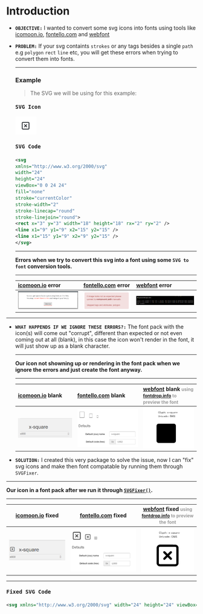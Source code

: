 # Introduction

- **`OBJECTIVE:`** I wanted to convert some svg icons into fonts using tools like [icomoon.io](https://icomoon.io/app/#/select), [fontello.com](http://fontello.com) and [webfont](https://www.npmjs.com/package/webfont)

- **`PROBLEM:`** If your svg containts `strokes` or any tags besides a single `path` e.g `polygon` `rect` `line` etc, you will get these errors when trying to convert them into fonts.

    ---

    <h3>Example</h3>

    <blockquote>The SVG we will be using for this example:</blockquote>

    <h4><pre>SVG Icon</pre></h4>

    ![SVG Icon](../images/svg-icon.png)

    <h4><pre>SVG Code</pre></h4>

    ```xml
    <svg
    xmlns="http://www.w3.org/2000/svg"
    width="24"
    height="24"
    viewBox="0 0 24 24"
    fill="none"
    stroke="currentColor"
    stroke-width="2"
    stroke-linecap="round"
    stroke-linejoin="round">
    <rect x="3" y="3" width="18" height="18" rx="2" ry="2" />
    <line x1="9" y1="9" x2="15" y2="15" />
    <line x1="15" y1="9" x2="9" y2="15" />
    </svg>
    ```

    ---

    **Errors when we try to convert this svg into a font using some `SVG to font` conversion tools.**

    ---

    | [icomoon.io](https://icomoon.io/app/#/select) error | [fontello.com](http://fontello.com) error | [webfont](https://www.npmjs.com/package/webfont) error |
    |---------------------------|------------------------------|------------------------------|
    | [![Icomoon Error](../images/icomoon-error.png)](../images/icomoon-error.png) | [![Fontello Error](../images/fontello-error.png)](../images/fontello-error.png) | [![Webfont Error](../images/webfont-error.png)](../images/webfont-error.png) |

---

- **`WHAT HAPPENDS IF WE IGNORE THESE ERRORS?:`** The font pack with the icon(s) will come out "corrupt", different than expected or not even coming out at all (blank), in this case the icon won't render in the font, it will just show up as a blank character.

    ---

    **Our icon not showning up or rendering in the font pack when we ignore the errors and just create the font anyway.**

    ---

    | [icomoon.io](https://icomoon.io/app/#/select) blank | [fontello.com](http://fontello.com)  blank | [webfont](https://www.npmjs.com/package/webfont) blank <small style="color: #9a9a9a">using [fontdrop.info](https://fontdrop.info) to preview the font</small> |
    |---------------------------|------------------------------|------------------------------|
    | [![Icomoon Blank](../images/icomoon-blank.png)](../images/icomoon-blank.png) | [![Fontello Blank](../images/fontello-blank.png)](../images/fontello-blank.png) | [![Webfont Blank](../images/webfont-blank.png)](../images/webfont-blank.png) |

- **`SOLUTION:`** I created this very package to solve the issue, now I can "fix" svg icons and make then font compatable by running them through `SVGFixer`.

---

**Our icon in a font pack after we run it through [`SVGFixer()`](https://github.com/oslllo/svg-fixer).**

---

| [icomoon.io](https://icomoon.io/app/#/select) fixed | [fontello.com](http://fontello.com)  fixed | [webfont](https://www.npmjs.com/package/webfont) fixed <small style="color: #9a9a9a">using [fontdrop.info](https://fontdrop.info) to preview the font</small> |
|---------------------------|------------------------------|------------------------------|
| [![Icomoon Fixed](../images/icomoon-fixed.png)](../images/icomoon-fixed.png) | [![Fontello Fixed](../images/fontello-fixed.png)](../images/fontello-fixed.png) | [![Webfont Fixed](../images/webfont-fixed.png)](../images/webfont-fixed.png) |

---

<h4><pre>Fixed SVG Code</pre></h4>

```xml
<svg xmlns="http://www.w3.org/2000/svg" width="24" height="24" viewBox="0 0 24 24" fill="none" stroke="currentColor" stroke-width="2" stroke-linecap="round" stroke-linejoin="round"><path d="M4.620 2.025 C 4.212 2.105,4.087 2.139,3.870 2.227 C 2.989 2.585,2.321 3.364,2.076 4.320 C 1.993 4.647,1.992 19.351,2.076 19.677 C 2.357 20.776,3.117 21.553,4.260 21.915 C 4.439 21.971,5.243 21.979,11.820 21.990 C 16.818 21.998,19.268 21.989,19.453 21.960 C 20.643 21.777,21.620 20.876,21.924 19.680 C 22.007 19.352,22.008 4.648,21.924 4.323 C 21.617 3.126,20.660 2.233,19.480 2.043 C 19.234 2.003,4.819 1.986,4.620 2.025 M19.340 4.066 C 19.455 4.105,19.603 4.201,19.701 4.299 C 20.025 4.623,20.000 3.977,20.000 12.000 C 20.000 20.023,20.025 19.377,19.701 19.701 C 19.377 20.025,20.023 20.000,12.000 20.000 C 3.975 20.000,4.623 20.025,4.298 19.700 C 3.974 19.376,3.998 20.028,4.010 11.918 L 4.020 4.700 4.131 4.511 C 4.256 4.298,4.449 4.136,4.670 4.057 C 4.793 4.013,6.104 4.003,11.983 4.002 C 18.548 4.000,19.162 4.006,19.340 4.066 M8.643 8.069 C 8.291 8.193,8.000 8.614,8.000 9.000 C 8.000 9.080,8.030 9.234,8.066 9.343 C 8.123 9.517,8.276 9.685,9.354 10.770 L 10.577 12.000 9.354 13.230 C 8.276 14.315,8.123 14.483,8.066 14.657 C 7.936 15.046,8.021 15.423,8.299 15.701 C 8.577 15.979,8.954 16.064,9.343 15.934 C 9.517 15.877,9.685 15.724,10.770 14.646 L 12.000 13.423 13.230 14.646 C 14.315 15.724,14.483 15.877,14.657 15.934 C 15.046 16.064,15.423 15.979,15.701 15.701 C 15.979 15.423,16.064 15.046,15.934 14.657 C 15.877 14.483,15.724 14.315,14.646 13.230 L 13.423 12.000 14.646 10.770 C 15.724 9.685,15.877 9.517,15.934 9.343 C 16.064 8.954,15.979 8.577,15.701 8.299 C 15.423 8.021,15.046 7.936,14.657 8.066 C 14.483 8.123,14.315 8.276,13.230 9.354 L 12.000 10.577 10.770 9.354 C 9.685 8.276,9.517 8.123,9.343 8.066 C 9.102 7.985,8.877 7.986,8.643 8.069 " stroke="none" fill="black" fill-rule="evenodd"></path></svg>
```